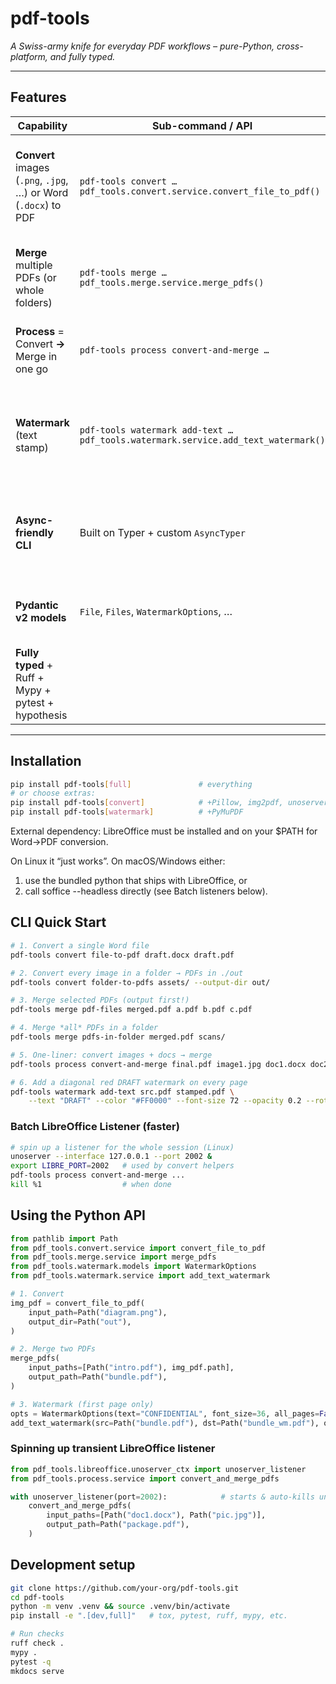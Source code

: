 # pdf-tools

*A Swiss-army knife for everyday PDF workflows – pure-Python, cross-platform, and fully typed.*

---

## Features

| Capability | Sub-command / API | Notes |
|------------|------------------|-------|
| **Convert** images (`.png`, `.jpg`, …) or Word (`.docx`) to PDF | `pdf-tools convert …` <br>`pdf_tools.convert.service.convert_file_to_pdf()` | Uses **Pillow + img2pdf** for images and **LibreOffice / unoserver** for Word files. |
| **Merge** multiple PDFs (or whole folders) | `pdf-tools merge …` <br>`pdf_tools.merge.service.merge_pdfs()` | Preserves bookmarks; skips non-PDF inputs with a warning. |
| **Process** = Convert **→** Merge in one go | `pdf-tools process convert-and-merge …` | Handy for ad-hoc batches of mixed file types. |
| **Watermark** (text stamp) | `pdf-tools watermark add-text …` <br>`pdf_tools.watermark.service.add_text_watermark()` | PyMuPDF in-place editing; configurable font, colour, opacity, rotation, position. |
| **Async-friendly CLI** | Built on Typer + custom `AsyncTyper` | Callbacks can be `async def` – future-proof for parallel work. |
| **Pydantic v2 models** | `File`, `Files`, `WatermarkOptions`, … | JSON-serialisable contracts for easy automation. |
| **Fully typed** + Ruff + Mypy + pytest + hypothesis |   | CI fails on lint, type, docs, or test issues. |

---

## Installation

```bash
pip install pdf-tools[full]               # everything
# or choose extras:
pip install pdf-tools[convert]            # +Pillow, img2pdf, unoserver
pip install pdf-tools[watermark]          # +PyMuPDF
```

External dependency: LibreOffice must be installed and on your $PATH for Word→PDF conversion.

On Linux it “just works”. On macOS/Windows either:

1) use the bundled python that ships with LibreOffice, or
2) call soffice --headless directly (see Batch listeners below).

## CLI Quick Start

```bash
# 1. Convert a single Word file
pdf-tools convert file-to-pdf draft.docx draft.pdf

# 2. Convert every image in a folder → PDFs in ./out
pdf-tools convert folder-to-pdfs assets/ --output-dir out/

# 3. Merge selected PDFs (output first!)
pdf-tools merge pdf-files merged.pdf a.pdf b.pdf c.pdf

# 4. Merge *all* PDFs in a folder
pdf-tools merge pdfs-in-folder merged.pdf scans/

# 5. One-liner: convert images + docs → merge
pdf-tools process convert-and-merge final.pdf image1.jpg doc1.docx doc2.docx

# 6. Add a diagonal red DRAFT watermark on every page
pdf-tools watermark add-text src.pdf stamped.pdf \
    --text "DRAFT" --color "#FF0000" --font-size 72 --opacity 0.2 --rotation 45
```

###  Batch LibreOffice Listener (faster)

```bash
# spin up a listener for the whole session (Linux)
unoserver --interface 127.0.0.1 --port 2002 &
export LIBRE_PORT=2002   # used by convert helpers
pdf-tools process convert-and-merge ...
kill %1                  # when done
```

## Using the Python API

```python
from pathlib import Path
from pdf_tools.convert.service import convert_file_to_pdf
from pdf_tools.merge.service import merge_pdfs
from pdf_tools.watermark.models import WatermarkOptions
from pdf_tools.watermark.service import add_text_watermark

# 1. Convert
img_pdf = convert_file_to_pdf(
    input_path=Path("diagram.png"),
    output_dir=Path("out"),
)

# 2. Merge two PDFs
merge_pdfs(
    input_paths=[Path("intro.pdf"), img_pdf.path],
    output_path=Path("bundle.pdf"),
)

# 3. Watermark (first page only)
opts = WatermarkOptions(text="CONFIDENTIAL", font_size=36, all_pages=False)
add_text_watermark(src=Path("bundle.pdf"), dst=Path("bundle_wm.pdf"), opts=opts)
```

### Spinning up transient LibreOffice listener
```python
from pdf_tools.libreoffice.unoserver_ctx import unoserver_listener
from pdf_tools.process.service import convert_and_merge_pdfs

with unoserver_listener(port=2002):            # starts & auto-kills unoserver
    convert_and_merge_pdfs(
        input_paths=[Path("doc1.docx"), Path("pic.jpg")],
        output_path=Path("package.pdf"),
    )
```

## Development setup

```bash
git clone https://github.com/your-org/pdf-tools.git
cd pdf-tools
python -m venv .venv && source .venv/bin/activate
pip install -e ".[dev,full]"   # tox, pytest, ruff, mypy, etc.

# Run checks
ruff check .
mypy .
pytest -q
mkdocs serve
```
